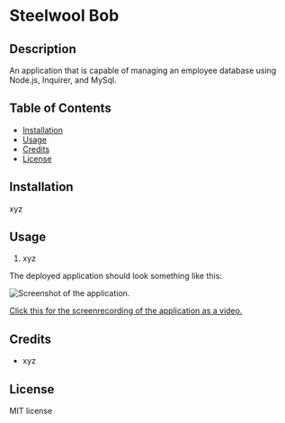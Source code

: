 # Steelwool Bob

## Description

An application that is capable of managing an employee database using Node.js, Inquirer, and MySql.

## Table of Contents

- [Installation](#installation)
- [Usage](#usage)
- [Credits](#credits)
- [License](#license)

## Installation

xyz

## Usage

1. xyz

The deployed application should look something like this:

![Screenshot of the application.](https://github.com/niko-vu/logo-skimping/blob/main/assets/screenrecordingGIF.gif?raw=true)

[Click this for the screenrecording of the application as a video.](https://github.com/niko-vu/logo-skimping/blob/main/assets/screenrecording.webm)

## Credits

* xyz

## License

MIT license
